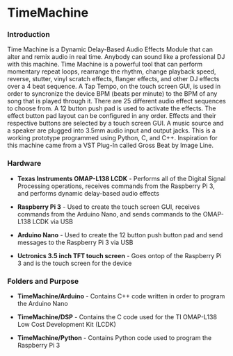 # TimeMachine

### Introduction

Time Machine is a Dynamic Delay-Based Audio Effects Module that can alter and remix audio in real time. Anybody can sound like a professional DJ with this machine. Time Machine is a powerful tool that can perform momentary repeat loops, rearrange the rhythm, change playback speed, reverse, stutter, vinyl scratch effects, flanger effects, and other DJ effects over a 4 beat sequence. A Tap Tempo, on the touch screen GUI, is used in order to syncronize the device BPM (beats per minute) to the BPM of any song that is played through it. There are 25 different audio effect sequences to choose from. A 12 button push pad is used to activate the effects. The effect button pad layout can be configured in any order. Effects and their respective buttons are selected by a touch screen GUI. A music source and a speaker are plugged into 3.5mm audio input and output jacks. This is a working prototype programmed using Python, C, and C++. Inspiration for this machine came from a VST Plug-In called Gross Beat by Image Line. 

### Hardware

- **Texas Instruments OMAP-L138 LCDK** - Performs all of the Digital Signal Processing operations, receives commands from the Raspberry Pi 3, and performs dynamic delay-based audio effects

- **Raspberry Pi 3** - Used to create the touch screen GUI, receives commands from the Arduino Nano, and sends commands to the OMAP-L138 LCDK via USB 

- **Arduino Nano** - Used to create the 12 button push button pad and send messages to the Raspberry Pi 3 via USB

- **Uctronics 3.5 inch TFT touch screen** - Goes ontop of the Raspberry Pi 3 and is the touch screen for the device

### Folders and Purpose

- **TimeMachine/Arduino** - Contains C++ code written in order to program the Arduino Nano

- **TimeMachine/DSP** - Contains the C code used for the TI OMAP-L138 Low Cost Development Kit (LCDK)

- **TimeMachine/Python** - Contains Python code used to program the Raspberry Pi 3
